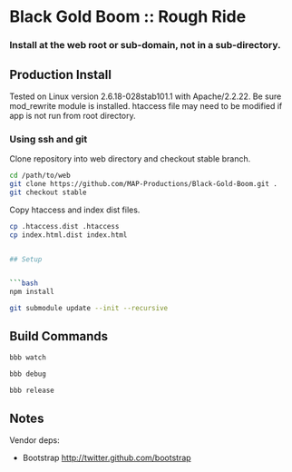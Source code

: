 # Black Gold Boom :: Rough Ride

### Install at the web root or sub-domain, not in a sub-directory.

## Production Install

Tested on Linux version 2.6.18-028stab101.1 with Apache/2.2.22. Be sure mod_rewrite module is installed. htaccess file may need to be modified if app is not run from root directory.

### Using ssh and git

Clone repository into web directory and checkout stable branch.

```bash
cd /path/to/web
git clone https://github.com/MAP-Productions/Black-Gold-Boom.git .
git checkout stable
```

Copy htaccess and index dist files.

```bash
cp .htaccess.dist .htaccess
cp index.html.dist index.html


## Setup


```bash
npm install
```

```bash
git submodule update --init --recursive
```

## Build Commands

```bash
bbb watch
```

```bash
bbb debug
```

```bash
bbb release
```

## Notes

Vendor deps:

- Bootstrap http://twitter.github.com/bootstrap
